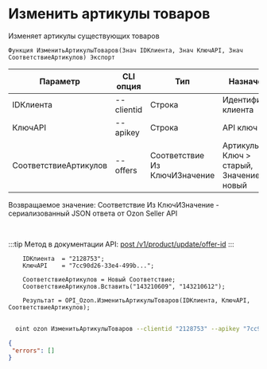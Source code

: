 ﻿---
sidebar_position: 11
---

# Изменить артикулы товаров
 Изменяет артикулы существующих товаров



`Функция ИзменитьАртикулыТоваров(Знач IDКлиента, Знач КлючAPI, Знач СоответствиеАртикулов) Экспорт`

  | Параметр | CLI опция | Тип | Назначение |
  |-|-|-|-|
  | IDКлиента | --clientid | Строка | Идентификатор клиента |
  | КлючAPI | --apikey | Строка | API ключ |
  | СоответствиеАртикулов | --offers | Соответствие Из КлючИЗначение | Артикулы: Ключ > старый, Значение > новый |

  
  Возвращаемое значение:   Соответствие Из КлючИЗначение - сериализованный JSON ответа от Ozon Seller API

<br/>

:::tip
Метод в документации API: [post /v1/product/update/offer-id](https://docs.ozon.ru/api/seller/#operation/ProductAPI_ProductUpdateOfferID)
:::
<br/>


```bsl title="Пример кода"
    IDКлиента  = "2128753";
    КлючAPI    = "7cc90d26-33e4-499b...";

    СоответствиеАртикулов = Новый Соответствие;
    СоответствиеАртикулов.Вставить("143210609", "143210612");

    Результат = OPI_Ozon.ИзменитьАртикулыТоваров(IDКлиента, КлючAPI, СоответствиеАртикулов);
```



```sh title="Пример команды CLI"
    
  oint ozon ИзменитьАртикулыТоваров --clientid "2128753" --apikey "7cc90d26-33e4-499b..." --offers %offers%

```

```json title="Результат"
{
 "errors": []
}
```
